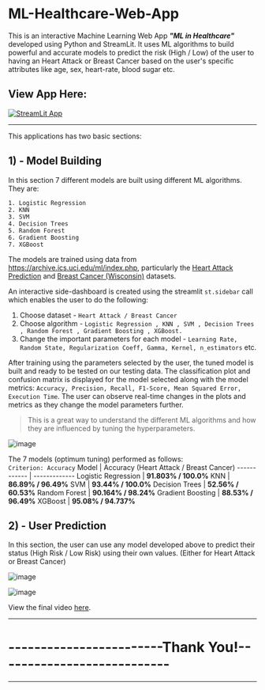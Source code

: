 # ML-Healthcare-Web-App
This is an interactive Machine Learning Web App <b><i>"ML in Healthcare"</i></b> developed using Python and StreamLit. It uses ML algorithms to build powerful and accurate models to predict the risk (High / Low) of the user to having an Heart Attack or Breast Cancer based on the user's specific attributes like age, sex, heart-rate, blood sugar etc.

<h2><b> View App Here: </b></h2>

[![StreamLit App](https://static.streamlit.io/badges/streamlit_badge_black_white.svg)](https://share.streamlit.io/advikmaniar/ml-healthcare-web-app/main/ML_Healthcare.py)

<hr>

This applications has two basic sections:

<h2>1) - Model Building </h2>
In this section 7 different models are built using different ML algorithms. They are: 

```
1. Logistic Regression 
2. KNN
3. SVM 
4. Decision Trees 
5. Random Forest 
6. Gradient Boosting 
7. XGBoost
```
The models are trained using data from https://archive.ics.uci.edu/ml/index.php, particularly the [Heart Attack Prediction](https://github.com/advikmaniar/ML-Heathcare-Web-App/blob/main/Data/heart.csv) and [Breast Cancer (Wisconsin)](https://github.com/advikmaniar/ML-Heathcare-Web-App/blob/main/Data/BreastCancer.csv) datasets.

An interactive side-dashboard is created using the streamlit `st.sidebar` call which enables the user to do the following:
1. Choose dataset - `Heart Attack / Breast Cancer`
2. Choose algorithm - `Logistic Regression , KNN , SVM , Decision Trees , Random Forest , Gradient Boosting , XGBoost.`
3. Change the important parameters for each model - `Learning Rate, Random State, Regularization Coeff, Gamma, Kernel, n_estimators` etc. 

After training using the parameters selected by the user, the tuned model is built and ready to be tested on our testing data. The classification plot and confusion matrix is displayed for the model selected along with the model metrics: `Accuracy, Precision, Recall, F1-Score, Mean Squared Error, Execution Time`. The user can observe real-time changes in the plots and metrics as they change the model parameters further. 
> This is a great way to understand the different ML algorithms and how they are influenced by tuning the hyperparameters.
> 
![image](https://user-images.githubusercontent.com/72503778/123002403-85b73700-d3cf-11eb-80a1-71262561b9c8.png)

The 7 models (optimum tuning) performed as follows: <br>
`Criterion: Accuracy`
Model | Accuracy (Heart Attack / Breast Cancer)
------------ | -------------
Logistic Regression | **91.803% / 100.0%**
KNN | **86.89% / 96.49%**
SVM | **93.44% / 100.0%**
Decision Trees | **52.56% / 60.53%**
Random Forest | **90.164% / 98.24%**
Gradient Boosting | **88.53% / 96.49%**
XGBoost | **95.08% / 94.737%**

<h2>2) - User Prediction </h2>
In this section, the user can use any model developed above to predict their status (High Risk / Low Risk) using their own values. (Either for Heart Attack or Breast Cancer)

![image](https://user-images.githubusercontent.com/72503778/123003157-6d93e780-d3d0-11eb-81fc-8dd6abe89efa.png)

![image](https://user-images.githubusercontent.com/72503778/123003260-93b98780-d3d0-11eb-9ff0-bb27da6a105e.png)


View the final video [here](https://github.com/advikmaniar/ML-Heathcare-Web-App/blob/main/Results/ML_Healthcare%20Video.webm).
<hr>

# ------------------------Thank You!---------------------------

<hr>



